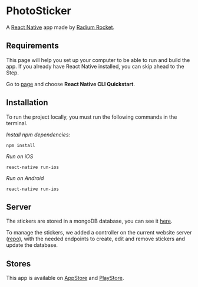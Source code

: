 # PhotoSticker 

A [React Native](https://facebook.github.io/react-native/) app made by [Radium Rocket](https://radiumrocket.com/).

## Requirements

This page will help you set up your computer to be able to run and build the app. If you already have React Native installed, you can skip ahead to the Step.

Go to [page](https://facebook.github.io/react-native/docs/getting-started.html) and choose **React Native CLI Quickstart**. 

## Installation

To run the project locally, you must run the following commands in the terminal.

*Install npm dependencies:*

    npm install

*Run on iOS*

    react-native run-ios

*Run on Android*

    react-native run-ios

## Server

The stickers are stored in a mongoDB database, you can see it [here](b.com/databases/photosticker).

To manage the stickers, we added a controller on the current website server ([repo](https://bitbucket.org/radiumrocketapps/radiumrocketweb/src/master/)), with the needed endpoints to create, edit and remove stickers and update the database.

## Stores

This app is available on [AppStore](https://apps.apple.com/tt/app/photosticker/id1483101510) and [PlayStore](https://play.google.com/store/apps/details?id=com.radiumrocket.photosticker). 


